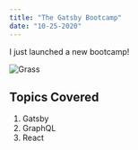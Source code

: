 ```yaml
---
title: "The Gatsby Bootcamp"
date: "10-25-2020"
---
```


I just launched a new bootcamp!

![Grass](../grass.png)

## Topics Covered

1. Gatsby
2. GraphQL
3. React